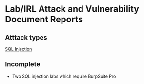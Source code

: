 # Lab/IRL Attack and Vulnerability Document Reports

## Atttack types
[SQL Injection](SQL-Injection)


## Incomplete
- Two SQL injection labs which require BurpSuite Pro
